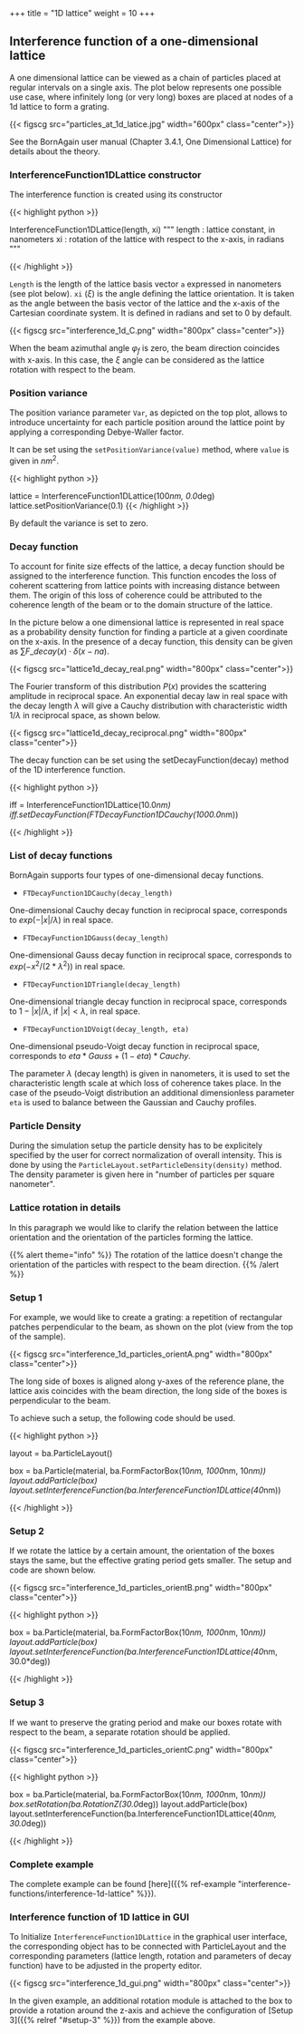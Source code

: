 +++
title = "1D lattice"
weight = 10
+++

## Interference function of a one-dimensional lattice

A one dimensional lattice can be viewed as a chain of particles placed at regular intervals on a single axis. The plot below represents one possible use case, where infinitely long (or very long) boxes are placed at nodes of a 1d lattice to form a grating.

{{< figscg src="particles_at_1d_latice.jpg" width="600px" class="center">}}

See the BornAgain user manual (Chapter 3.4.1, One Dimensional Lattice) for details about the theory.

### InterferenceFunction1DLattice constructor

The interference function is created using its constructor

{{< highlight python >}}

InterferenceFunction1DLattice(length, xi)
"""
length   : lattice constant, in nanometers
xi       : rotation of the lattice with respect to the x-axis, in radians
"""

{{< /highlight >}}

`Length` is the length of the lattice basis vector `a` expressed in nanometers (see plot below). `xi` ($\xi$) is the angle defining the lattice orientation. It is taken as the angle between the basis vector of the lattice and the x-axis of the Cartesian coordinate system. It is defined in radians and set to 0 by default.

{{< figscg src="interference_1d_C.png" width="800px" class="center">}}

When the beam azimuthal angle $\varphi_f$ is zero, the beam direction coincides with x-axis. In this case, the $\xi$ angle can be considered as the lattice rotation with respect to the beam.

### Position variance

The position variance parameter `Var`, as depicted on the top plot, allows to introduce uncertainty for each particle position around the lattice point by applying a corresponding Debye-Waller factor.

It can be set using the `setPositionVariance(value)` method, where `value` is given in $nm^2$.

{{< highlight python >}}

lattice = InterferenceFunction1DLattice(100*nm, 0.0*deg)
lattice.setPositionVariance(0.1)
{{< /highlight >}}

By default the variance is set to zero.

### Decay function

To account for finite size effects of the lattice, a decay function should be assigned to the interference function. This function encodes the loss of coherent scattering from lattice points with increasing distance between them. The origin of this loss of coherence could be attributed to the coherence length of the beam or to the domain structure of the lattice. 

In the picture below a one dimensional lattice is represented in real space as a probability 
density function for finding a particle at a given coordinate on the x-axis.
In the presence of a decay function, this density can be given as
$\sum F\_{decay}(x)\cdot\delta(x-na)$.

{{< figscg src="lattice1d_decay_real.png" width="800px" class="center">}}

The Fourier transform of this distribution $P(x)$ provides the scattering amplitude in reciprocal space. An exponential decay law in real space with the decay length $\lambda$ 
will give a Cauchy distribution with characteristic width $1/\lambda$ in reciprocal space, as shown below.

{{< figscg src="lattice1d_decay_reciprocal.png" width="800px" class="center">}}

The decay function can be set using the setDecayFunction(decay) method of the 1D interference function.


{{< highlight python >}}

iff = InterferenceFunction1DLattice(10.0*nm)
iff.setDecayFunction(FTDecayFunction1DCauchy(1000.0*nm))

{{< /highlight >}}

### List of decay functions

BornAgain supports four types of one-dimensional decay functions. 

+ `FTDecayFunction1DCauchy(decay_length)`

One-dimensional Cauchy decay function in reciprocal space,
corresponds to $exp(-|x|/\lambda)$ in real space.


+ `FTDecayFunction1DGauss(decay_length)`

One-dimensional Gauss decay function in reciprocal space,
corresponds to $exp(-x^2/(2*\lambda^2))$ in real space.

+ `FTDecayFunction1DTriangle(decay_length)`

One-dimensional triangle decay function in reciprocal space,
corresponds to $1-|x|/\lambda$, if $|x|<\lambda$, in real space.

+ `FTDecayFunction1DVoigt(decay_length, eta)`

One-dimensional pseudo-Voigt decay function in reciprocal space, corresponds to $eta*Gauss + (1-eta)*Cauchy$.

The parameter $\lambda$ (decay length) is given in nanometers, it is used to set the characteristic length scale at which loss of coherence takes place. In the case of the pseudo-Voigt distribution an additional dimensionless parameter `eta` is used to balance between the Gaussian and Cauchy profiles.

### Particle Density

During the simulation setup the particle density has to be explicitely specified by the user for correct normalization of overall intensity. This is done by using the `ParticleLayout.setParticleDensity(density)` method. The density parameter is given here in "number of particles per square nanometer".

### Lattice rotation in details

In this paragraph we would like to clarify the relation between the lattice orientation and the orientation of the particles forming the lattice.

{{% alert theme="info" %}}
 The rotation of the lattice doesn't change the orientation of the particles with respect to the beam direction.
{{% /alert %}}

### Setup 1

For example, we would like to create a grating: a repetition of rectangular patches perpendicular to the beam, as shown on the plot (view from the top of the sample).

{{< figscg src="interference_1d_particles_orientA.png" width="800px" class="center">}}

The long side of boxes is aligned along y-axes of the reference plane, the lattice axis coincides with the beam direction, the long side of the boxes is perpendicular to the beam.

To achieve such a setup, the following code should be used.

{{< highlight python >}}

layout = ba.ParticleLayout()
 
box = ba.Particle(material, ba.FormFactorBox(10*nm, 1000*nm, 10*nm))
layout.addParticle(box)
layout.setInterferenceFunction(ba.InterferenceFunction1DLattice(40*nm))

{{< /highlight >}}

### Setup 2

If we rotate the lattice by a certain amount, the orientation of the boxes stays the same, but the effective grating period gets smaller. The setup and code are shown below.

{{< figscg src="interference_1d_particles_orientB.png" width="800px" class="center">}}

{{< highlight python >}}

box = ba.Particle(material, ba.FormFactorBox(10*nm, 1000*nm, 10*nm))
layout.addParticle(box)
layout.setInterferenceFunction(ba.InterferenceFunction1DLattice(40*nm, 30.0*deg))

{{< /highlight >}}

### Setup 3

If we want to preserve the grating period and make our boxes rotate with respect to the beam, a separate rotation should be applied.

{{< figscg src="interference_1d_particles_orientC.png" width="800px" class="center">}}

{{< highlight python >}}

box = ba.Particle(material, ba.FormFactorBox(10*nm, 1000*nm, 10*nm))
box.setRotation(ba.RotationZ(30.0*deg))
layout.addParticle(box)
layout.setInterferenceFunction(ba.InterferenceFunction1DLattice(40*nm, 30.0*deg))

{{< /highlight >}}

### Complete example

The complete example can be found [here]({{% ref-example "interference-functions/interference-1d-lattice" %}}).

### Interference function of 1D lattice in GUI

To Initialize `InterferenceFunction1DLattice` in the graphical user interface, the corresponding object has to be connected with ParticleLayout and the corresponding parameters (lattice length, rotation and parameters of decay function) have to be adjusted in the property editor.

{{< figscg src="interference_1d_gui.png" width="800px" class="center">}}

In the given example, an additional rotation module is attached to the box to provide a rotation around the z-axis and achieve the configuration of [Setup 3]({{% relref "#setup-3" %}})  from the example above.